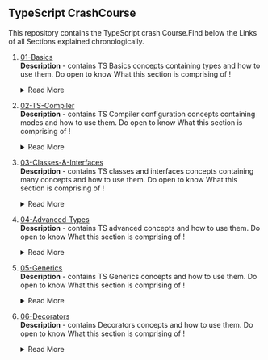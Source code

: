 ## TypeScript CrashCourse
This repository contains the TypeScript crash Course.Find below the Links of all Sections explained chronologically.

1. [01-Basics](https://github.com/vivek9142/TypeScript_CrashCourse/tree/main/01-Basics "TS Basics")
   <br/> **Description** - contains TS Basics concepts containing types and how to use them. Do open to know What this section is comprising of ! 
     
   <details>
           <summary>Read More</summary>
           <ol>
                <li>Number Type</li>
                <li>String Type</li>
                <li>Boolean Type</li>
                <li>object Type</li>
                <li>Array Type</li>
                <li>Tuple Type</li>
                <li>Enum Type</li>
                <li>Any Type</li>
                <li>Union Type</li>
                <li>Return Type & Void</li>
                <li>Unknown Type</li>
                <li>Never Type</li>
           </ol>
    </details>
2. [02-TS-Compiler](https://github.com/vivek9142/TypeScript_CrashCourse/tree/main/02-TS-Compiler "TS Compiler")
   <br/> **Description** - contains TS Compiler configuration concepts containing modes and how to use them. Do open to know What this section is comprising of ! 
     
   <details>
           <summary>Read More</summary>
           <ol>
                <li>Adding Watch Mode</li>
                <li>Compiling the Entire Project / Multiple Files</li>
                <li>Including & Excluding Files</li>
                <li>Exclude option</li>
                <li>Include option</li>
                <li>File option</li>
                <li>Setting a Compilation Target</li>
                <li>and many more...</li>
           </ol>
    </details>

3.   [03-Classes-&-Interfaces](https://github.com/vivek9142/TypeScript_CrashCourse/tree/main/03-Classes-%26-Interfaces "Classes & Interfaces")
     <br/> **Description** - contains TS classes and interfaces concepts containing many concepts and how to use them. Do open to know What this section is comprising of ! 
     
     <details>
               <summary>Read More</summary>
               <ol>
                    <li>
                         Classes
                         <details>
                              <summary>Details</summary>
                              <ol>
                                   <li>Classes </li>
                                   <li>Access Modifier</li>
                                   <li>Inheritance</li>
                                   <li>Getters & Setters</li>
                                   <li>Static Properties & Methods</li>
                                   <li>Abstract Methods</li>
                                   <li>Singleton & Private Constructors</li>
                              </ol>
                         </details>
                    </li>
                    <li>
                         Interfaces
                         <details>
                              <summary>Details</summary>
                              <ol>
                                   <li>Interface</li>
                                   <li>Difference b/w Interface-Type</li>
                                   <li>Extending Interface</li>
                                   <li>Interfaces as Function Types</li>
                                   <li>Optional Parameters & Properties</li>
                              </ol>
                         </details>
                    </li>
               </ol>
     </details>

4.   [04-Advanced-Types](https://github.com/vivek9142/TypeScript_CrashCourse/tree/main/04-Advanced-Types "Advanced Types")
     <br/> **Description** - contains TS advanced concepts and how to use them. Do open to know What this section is comprising of ! 
          
        <details>
                <summary>Read More</summary>
                <ol>
                     <li>Intersection Types</li>
                     <li>TypeGuards</li>
                     <li>Discriminating Unions</li>
                     <li>Type Casting</li>
                     <li>Index Properties</li>
                     <li>Function Overloads</li>
                     <li>Optional Chaining</li>
                     <li>Nullish Coalescing</li>
                </ol>
         </details>

5.   [05-Generics](https://github.com/vivek9142/TypeScript_CrashCourse/tree/main/05-Generics "Generics")
     <br/> **Description** - contains TS Generics concepts and how to use them. Do open to know What this section is comprising of ! 
          
        <details>
                <summary>Read More</summary>
                <ol>
                     <li>Generics</li>
                     <li>User Defined Generics</li>
                     <li>Another Generic Function</li>
                     <li>The "keyof" Constraint</li>
                     <li>Generic Class</li>
                     <li>Generic Utility Types</li>
                     <li>Generic Types vs Union Types</li>
                </ol>
         </details>


6.   [06-Decorators](https://github.com/vivek9142/TypeScript_CrashCourse/tree/main/06-Decorators "Decorators")
     <br/> **Description** - contains Decorators concepts and how to use them. Do open to know What this section is comprising of ! 
          
        <details>
                <summary>Read More</summary>
                <ol>
                    <li>Decorators</li>
                    <li>Creating Decorators Factories</li>
                    <li>Building Decorators</li>
                    <li>Adding Multiple Decorators</li>
                    <li>Property Decorators</li>
                    <li>Accessor & Parameter Decorators</li>
                    <li>Decorators Execution</li>
                    <li>Returning(or changing)class in Class Decorator</li>
                    <li>Other Decorator Return Types</li> 
                    <li>Example: Creating an "Autobind" Decorator</li>
                    <li>Validation with Decorators</li>
                </ol>
         </details>
